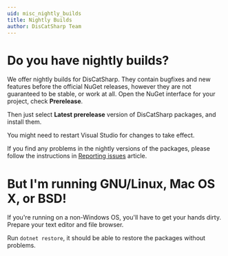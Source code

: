 ```yaml
---
uid: misc_nightly_builds
title: Nightly Builds
author: DisCatSharp Team
---
```


# Do you have nightly builds?

We offer nightly builds for DisCatSharp. They contain bugfixes and new features before the official NuGet releases, however they are
not guaranteed to be stable, or work at all.
Open the NuGet interface for your project, check **Prerelease**.

Then just select **Latest prerelease** version of DisCatSharp packages, and install them.

You might need to restart Visual Studio for changes to take effect.

If you find any problems in the nightly versions of the packages, please follow the instructions in [Reporting issues](xref:misc_reporting_issues)
article.

# But I'm running GNU/Linux, Mac OS X, or BSD!

If you're running on a non-Windows OS, you'll have to get your hands dirty. Prepare your text editor and file browser.

Run `dotnet restore`, it should be able to restore the packages without problems.
